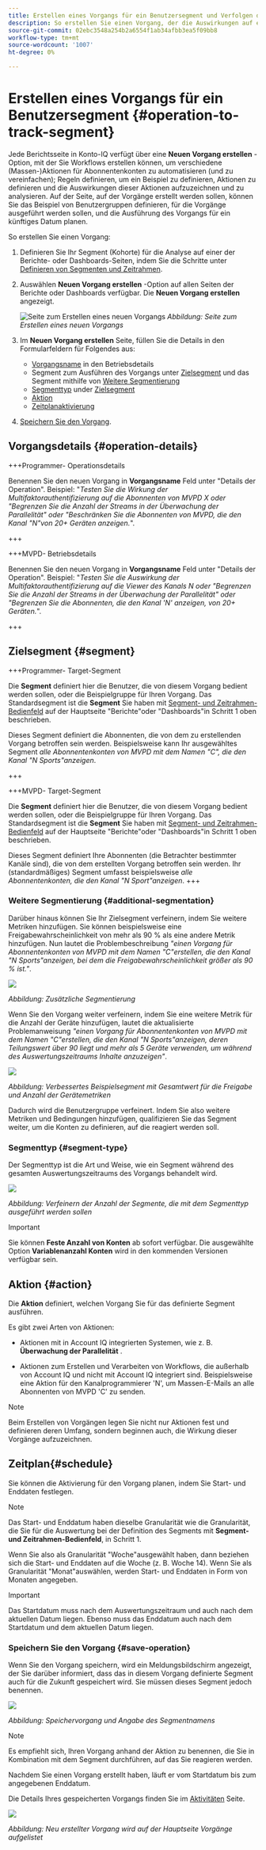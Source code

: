 ```yaml
---
title: Erstellen eines Vorgangs für ein Benutzersegment und Verfolgen des Effekts
description: So erstellen Sie einen Vorgang, der die Auswirkungen auf ein definiertes Segment von Benutzern auswirkt und verfolgt.
source-git-commit: 02ebc3548a254b2a6554f1ab34afbb3ea5f09bb8
workflow-type: tm+mt
source-wordcount: '1007'
ht-degree: 0%

---
```


# Erstellen eines Vorgangs für ein Benutzersegment {#operation-to-track-segment}

Jede Berichtsseite in Konto-IQ verfügt über eine **Neuen Vorgang erstellen** -Option, mit der Sie Workflows erstellen können, um verschiedene (Massen-)Aktionen für Abonnentenkonten zu automatisieren (und zu vereinfachen); Regeln definieren, um ein Beispiel zu definieren, Aktionen zu definieren und die Auswirkungen dieser Aktionen aufzuzeichnen und zu analysieren. Auf der Seite, auf der Vorgänge erstellt werden sollen, können Sie das Beispiel von Benutzergruppen definieren, für die Vorgänge ausgeführt werden sollen, und die Ausführung des Vorgangs für ein künftiges Datum planen.

So erstellen Sie einen Vorgang:

1. Definieren Sie Ihr Segment (Kohorte) für die Analyse auf einer der Berichte- oder Dashboards-Seiten, indem Sie die Schritte unter [Definieren von Segmenten und Zeitrahmen](/help/AccountIQ/howto-select-segment-timeframe.md).

1. Auswählen **Neuen Vorgang erstellen** -Option auf allen Seiten der Berichte oder Dashboards verfügbar. Die **Neuen Vorgang erstellen** angezeigt.

   ![Seite zum Erstellen eines neuen Vorgangs](assets/create-new-operations.png)
   *Abbildung: Seite zum Erstellen eines neuen Vorgangs*

1. Im **Neuen Vorgang erstellen** Seite, füllen Sie die Details in den Formularfeldern für Folgendes aus:

   * [Vorgangsname](#operation-details) in den Betriebsdetails
   * Segment zum Ausführen des Vorgangs unter [Zielsegment](#segment) und das Segment mithilfe von [Weitere Segmentierung](#additional-segmentation)
   * [Segmenttyp](#segment-type) under [Zielsegment](#segment)
   * [Aktion](#action)
   * [Zeitplanaktivierung](#schedule)

1. [Speichern Sie den Vorgang](#save-operation).

## Vorgangsdetails {#operation-details}

+++Programmer- Operationsdetails

Benennen Sie den neuen Vorgang in **Vorgangsname** Feld unter &quot;Details der Operation&quot;. Beispiel: &quot;*Testen Sie die Wirkung der Multifaktorauthentifizierung auf die Abonnenten von MVPD X oder &quot;Begrenzen Sie die Anzahl der Streams in der Überwachung der Parallelität&quot; oder &quot;Beschränken Sie die Abonnenten von MVPD, die den Kanal &quot;N&quot;von 20+ Geräten anzeigen.*&quot;.

+++

+++MVPD- Betriebsdetails

Benennen Sie den neuen Vorgang in **Vorgangsname** Feld unter &quot;Details der Operation&quot;. Beispiel: &quot;*Testen Sie die Auswirkung der Multifaktorauthentifizierung auf die Viewer des Kanals N oder &quot;Begrenzen Sie die Anzahl der Streams in der Überwachung der Parallelität&quot; oder &quot;Begrenzen Sie die Abonnenten, die den Kanal &#39;N&#39; anzeigen, von 20+ Geräten.*&quot;.

+++

## Zielsegment {#segment}

+++Programmer- Target-Segment

Die **Segment** definiert hier die Benutzer, die von diesem Vorgang bedient werden sollen, oder die Beispielgruppe für Ihren Vorgang. Das Standardsegment ist die **Segment** Sie haben mit [Segment- und Zeitrahmen-Bedienfeld](/help/AccountIQ/howto-select-segment-timeframe.md) auf der Hauptseite &quot;Berichte&quot;oder &quot;Dashboards&quot;in Schritt 1 oben beschrieben.

<!--* The first segment entry in the **Segment** section, by default, shows the **segment** you selected in the step 1.

* The **segment evaluation period** is the time period of analysis you selected in step 1 from **Granularity and Timeframe** option.
![](assets/operations-segment-selection.png)
*Figure: Segment and timeframe selection on the main page*-->

Dieses Segment definiert die Abonnenten, die von dem zu erstellenden Vorgang betroffen sein werden. Beispielsweise kann Ihr ausgewähltes Segment *alle Abonnentenkonten von MVPD mit dem Namen &quot;C&quot;, die den Kanal &quot;N Sports&quot;anzeigen*.

+++

+++MVPD- Target-Segment

Die **Segment** definiert hier die Benutzer, die von diesem Vorgang bedient werden sollen, oder die Beispielgruppe für Ihren Vorgang. Das Standardsegment ist die **Segment** Sie haben mit [Segment- und Zeitrahmen-Bedienfeld](/help/AccountIQ/howto-select-segment-timeframe.md) auf der Hauptseite &quot;Berichte&quot;oder &quot;Dashboards&quot;in Schritt 1 oben beschrieben.

<!--* The first segment entry in the **Segment** section, by default, shows the **segment** you selected in the step 1.

* The **segment evaluation period** is the time period of analysis you selected in step 1 from **Granularity and Timeframe** option.
![](assets/operations-segment-selection.png)
*Figure: Segment and timeframe selection on the main page*-->

Dieses Segment definiert Ihre Abonnenten (die Betrachter bestimmter Kanäle sind), die von dem erstellten Vorgang betroffen sein werden. Ihr (standardmäßiges) Segment umfasst beispielsweise *alle Abonnentenkonten, die den Kanal &quot;N Sport&quot;anzeigen*.
+++

### Weitere Segmentierung {#additional-segmentation}

Darüber hinaus können Sie Ihr Zielsegment verfeinern, indem Sie weitere Metriken hinzufügen. Sie können beispielsweise eine Freigabewahrscheinlichkeit von mehr als 90 % als eine andere Metrik hinzufügen. Nun lautet die Problembeschreibung *&quot;einen Vorgang für Abonnentenkonten von MVPD mit dem Namen &quot;C&quot;erstellen, die den Kanal &quot;N Sports&quot;anzeigen, bei dem die Freigabewahrscheinlichkeit größer als 90 % ist.&quot;*.

![](assets/additional-segment.gif)

*Abbildung: Zusätzliche Segmentierung*

Wenn Sie den Vorgang weiter verfeinern, indem Sie eine weitere Metrik für die Anzahl der Geräte hinzufügen, lautet die aktualisierte Problemanweisung *&quot;einen Vorgang für Abonnentenkonten von MVPD mit dem Namen &quot;C&quot;erstellen, die den Kanal &quot;N Sports&quot;anzeigen, deren Teilungswert über 90 liegt und mehr als 5 Geräte verwenden, um während des Auswertungszeitraums Inhalte anzuzeigen&quot;*.

![](assets/refined-segment.png)

*Abbildung: Verbessertes Beispielsegment mit Gesamtwert für die Freigabe und Anzahl der Gerätemetriken*

Dadurch wird die Benutzergruppe verfeinert. Indem Sie also weitere Metriken und Bedingungen hinzufügen, qualifizieren Sie das Segment weiter, um die Konten zu definieren, auf die reagiert werden soll.

### Segmenttyp {#segment-type}

Der Segmenttyp ist die Art und Weise, wie ein Segment während des gesamten Auswertungszeitraums des Vorgangs behandelt wird.

![](assets/segment-type.png)

*Abbildung: Verfeinern der Anzahl der Segmente, die mit dem Segmenttyp ausgeführt werden sollen*

<!--The segment type option allows you to further refine your segment based on the evaluation period (or time).

**Fixed number of accounts** 

When you select **Fixed number of accounts** segment type, then you need to specify an evaluation period as well.

By doing so, you are fixing the sample size for evaluation in terms of numbers. You are making Account IQ identify a specific set of users (that meet the criteria of defined evaluation period and segment metrics) to operate on. The analysis and graphs will be generated for this specific set of users only (identified initially) throughout the operation.

**Variable number of accounts**

When you select **Variable number of accounts** segment type, you do not limit the number of accounts in segment. The accounts which fall under the defined segment metrics are the part of the segment, and the number of accounts will change continuously during the course of operation.-->

>[!IMPORTANT]
>
>Sie können **Feste Anzahl von Konten** ab sofort verfügbar. Die ausgewählte Option **Variablenanzahl Konten** wird in den kommenden Versionen verfügbar sein.

<!--

you tell Account IQ in the beginning of the operation which number of accounts to operate on.

Account IQ system only has a segment definition, and during the operation it looks into all the accounts that fit that segments.

the number of accounts in segment is not limited, the accounts that fall under defined segment metrics will be part of the segment, and the no of accounts will change continuously, as there are no specific limitations - like an evaluation period in the past.When the segment is defined (which in this example is, subscriber accounts of MVPD 'C' who are viewing the channel 'N Sports' that have a sharing score above 80 and are using 10 different IPs) and we also identified a time period to evaluate a segment. This identifies X number of accounts as sample (for example 5000). How many devices they are using?
It identifies x-number of accounts (5000)...a very specific set of users that meet this criteria.
for every period that we schedule (within that operation) during that operation) we will look at those 5K users that are originally identified and we will present graph about them. How are the sharing scores coming up?u We identified a period. Are their sharing scores going up? Are there fewer of them who are meeting this definition?
Fixed versus variable is the way the treated in fixed or variable way.

1. we identified a fixed set of accounts.
2. we evaluate those specific accounts on criteria throughout the operation.

General idea independent of graph is that we will evaluate a set of accounts identified initially, for no of periods during operation and generate graphs against that.
Those are the 5000 users for which I will create graphs for for every period of the operation.

**Variable number of accounts**
We do not identify any initial set of accounts, we just have a segment definition.
Each period during the operation, we go and look into all the accounts that fit that segments.
If it is not a fixed segment, I won't initially evaluate it. I won't have an initial set of 5000. Instead at every period during the evaluation I will evaluate the segment then, and then I will produce graph about the next 3000 users.
the......will vary from period to period.

if not fixed segment, then I won't initially evaluate or have initial set of 5000, instead at every period during an operation and the.-->

## Aktion {#action}

Die **Aktion** definiert, welchen Vorgang Sie für das definierte Segment ausführen.

Es gibt zwei Arten von Aktionen:

* Aktionen mit in Account IQ integrierten Systemen, wie z. B. **Überwachung der Parallelität** <!--[Concurrency Monitoring](https://tve.helpdocsonline.com/concurrency-monitoring-introduction), or Adobe Target-->.

* Aktionen zum Erstellen und Verarbeiten von Workflows, die außerhalb von Account IQ und nicht mit Account IQ integriert sind. Beispielsweise eine Aktion für den Kanalprogrammierer &#39;N&#39;, um Massen-E-Mails an alle Abonnenten von MVPD &#39;C&#39; zu senden.

>[!NOTE]
>
>Beim Erstellen von Vorgängen legen Sie nicht nur Aktionen fest und definieren deren Umfang, sondern beginnen auch, die Wirkung dieser Vorgänge aufzuzeichnen.

## Zeitplan{#schedule}

Sie können die Aktivierung für den Vorgang planen, indem Sie Start- und Enddaten festlegen.

>[!NOTE]
>
>Das Start- und Enddatum haben dieselbe Granularität wie die Granularität, die Sie für die Auswertung bei der Definition des Segments mit **Segment- und Zeitrahmen-Bedienfeld**, in Schritt 1.
>
>
>Wenn Sie also als Granularität &quot;Woche&quot;ausgewählt haben, dann beziehen sich die Start- und Enddaten auf die Woche (z. B. Woche 14). Wenn Sie als Granularität &quot;Monat&quot;auswählen, werden Start- und Enddaten in Form von Monaten angegeben.


>[!IMPORTANT]
>
>Das Startdatum muss nach dem Auswertungszeitraum und auch nach dem aktuellen Datum liegen. Ebenso muss das Enddatum auch nach dem Startdatum und dem aktuellen Datum liegen.

### Speichern Sie den Vorgang {#save-operation}

Wenn Sie den Vorgang speichern, wird ein Meldungsbildschirm angezeigt, der Sie darüber informiert, dass das in diesem Vorgang definierte Segment auch für die Zukunft gespeichert wird. Sie müssen dieses Segment jedoch benennen.

![](assets/save-operation.png)

*Abbildung: Speichervorgang und Angabe des Segmentnamens*

>[!NOTE]
>
>Es empfiehlt sich, Ihren Vorgang anhand der Aktion zu benennen, die Sie in Kombination mit dem Segment durchführen, auf das Sie reagieren werden.

<!--In future you can select this saved segment when defining a segment for your analysis on the main reports page. Moreover, the saved segment is also listed when you create an operation the next time.

![](assets/saved-segment-operations-page.png)

*Figure: Saved segments in segment selector on Create new operations page* 

>[!IMPORTANT]
>
>When creating an operation, if you select a segment that was previously created then you cannot add new metrics to it and refine it.
>
>Adding new metrics creates a new segment, but you cannot modify an existing segment.-->

Nachdem Sie einen Vorgang erstellt haben, läuft er vom Startdatum bis zum angegebenen Enddatum.

Die Details Ihres gespeicherten Vorgangs finden Sie im [Aktivitäten](/help/AccountIQ/operations.md) Seite.

![](assets/new-operation-created.png)

*Abbildung: Neu erstellter Vorgang wird auf der Hauptseite Vorgänge aufgelistet*
